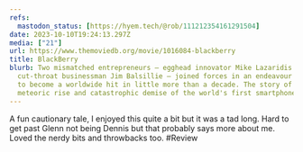 ```yaml
---
refs:
  mastodon_status: [https://hyem.tech/@rob/111212354161291504]
date: 2023-10-10T19:24:13.297Z
media: ["21"]
url: https://www.themoviedb.org/movie/1016084-blackberry
title: BlackBerry
blurb: Two mismatched entrepreneurs – egghead innovator Mike Lazaridis and
  cut-throat businessman Jim Balsillie – joined forces in an endeavour that was
  to become a worldwide hit in little more than a decade. The story of the
  meteoric rise and catastrophic demise of the world's first smartphone.
---
```


A fun cautionary tale, I enjoyed this quite a bit but it was a tad long. Hard to get past Glenn not being Dennis but that probably says more about me. Loved the nerdy bits and throwbacks too.  #Review
